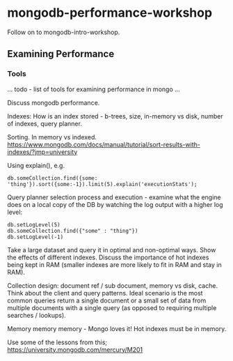 # mongodb-performance-workshop
Follow on to mongodb-intro-workshop.

## Examining Performance

### Tools

... todo - list of tools for examining performance in mongo ...


Discuss mongodb performance.  

Indexes: How is an index stored - b-trees, size, in-memory vs disk, number of indexes, query planner.  

Sorting. In memory vs indexed.  
https://www.mongodb.com/docs/manual/tutorial/sort-results-with-indexes/?jmp=university

Using explain(), e.g.  
```
db.someCollection.find({some: 'thing'}).sort({some:-1}).limit(5).explain('executionStats');
```

Query planner selection process and execution - examine what the engine does on a local copy of the DB by watching the log output with a higher log level:
```
db.setLogLevel(5)
db.someCollection.find({"some" : "thing"})
db.setLogLevel(-1)
```


Take a large dataset and query it in optimal and non-optimal ways. Show the effects of different indexes. Discuss the importance of hot indexes being kept in RAM (smaller indexes are more likely to fit in RAM and stay in RAM).

Collection design: document ref / sub document, memory vs disk, cache. Think about the client and query patterns. Ideal scenario is the most common queries return a single document or a small set of data from multiple documents with a single query (as opposed to requiring multiple searches / lookups).  

Memory memory memory - Mongo loves it! Hot indexes must be in memory. 

Use some of the lessons from this;
https://university.mongodb.com/mercury/M201
